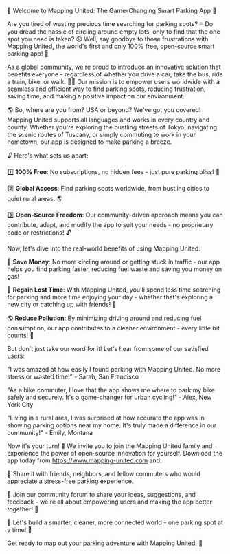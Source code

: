 🚀 Welcome to Mapping United: The Game-Changing Smart Parking App 🚀

Are you tired of wasting precious time searching for parking spots? 💦 Do you dread the hassle of circling around empty lots, only to find that the one spot you need is taken? 😩 Well, say goodbye to those frustrations with Mapping United, the world's first and only 100% free, open-source smart parking app! 🎉

As a global community, we're proud to introduce an innovative solution that benefits everyone - regardless of whether you drive a car, take the bus, ride a train, bike, or walk. 🚶‍♀️ Our mission is to empower users worldwide with a seamless and efficient way to find parking spots, reducing frustration, saving time, and making a positive impact on our environment.

🌎 So, where are you from? USA or beyond? We've got you covered! Mapping United supports all languages and works in every country and county. Whether you're exploring the bustling streets of Tokyo, navigating the scenic routes of Tuscany, or simply commuting to work in your hometown, our app is designed to make parking a breeze.

🔓 Here's what sets us apart:

1️⃣ **100% Free**: No subscriptions, no hidden fees - just pure parking bliss! 🤩

2️⃣ **Global Access**: Find parking spots worldwide, from bustling cities to quiet rural areas. 🌎

3️⃣ **Open-Source Freedom**: Our community-driven approach means you can contribute, adapt, and modify the app to suit your needs - no proprietary code or restrictions! 🔓

Now, let's dive into the real-world benefits of using Mapping United:

💸 **Save Money**: No more circling around or getting stuck in traffic - our app helps you find parking faster, reducing fuel waste and saving you money on gas!

🌟 **Regain Lost Time**: With Mapping United, you'll spend less time searching for parking and more time enjoying your day - whether that's exploring a new city or catching up with friends! 📸

🌎 **Reduce Pollution**: By minimizing driving around and reducing fuel consumption, our app contributes to a cleaner environment - every little bit counts! 🌟

But don't just take our word for it! Let's hear from some of our satisfied users:

"I was amazed at how easily I found parking with Mapping United. No more stress or wasted time!" - Sarah, San Francisco

"As a bike commuter, I love that the app shows me where to park my bike safely and securely. It's a game-changer for urban cycling!" - Alex, New York City

"Living in a rural area, I was surprised at how accurate the app was in showing parking options near my home. It's truly made a difference in our community!" - Emily, Montana

Now it's your turn! 🎉 We invite you to join the Mapping United family and experience the power of open-source innovation for yourself. Download the app today from https://www.mapping-united.com and:

📲 Share it with friends, neighbors, and fellow commuters who would appreciate a stress-free parking experience.

💬 Join our community forum to share your ideas, suggestions, and feedback - we're all about empowering users and making the app better together! 🤝

🌟 Let's build a smarter, cleaner, more connected world - one parking spot at a time! 🚀

Get ready to map out your parking adventure with Mapping United! 📍